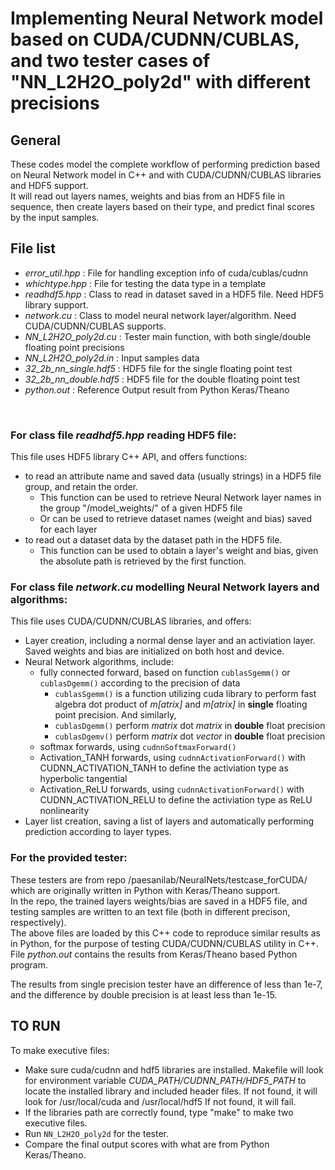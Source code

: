 # Implementing Neural Network model based on CUDA/CUDNN/CUBLAS, and two tester cases of "NN_L2H2O_poly2d" with different precisions

## General
These codes model the complete workflow of performing prediction based on Neural Network model in C++ and with CUDA/CUDNN/CUBLAS libraries and HDF5 support.  
It will read out layers names, weights and bias from an HDF5 file in sequence, then create layers based on their type, and predict final scores by the input samples.

## File list
- *error_util.hpp*                 : File for handling exception info of cuda/cublas/cudnn
- *whichtype.hpp*                  : File for testing the data type in a template
- *readhdf5.hpp*                   : Class to read in dataset saved in a HDF5 file. Need HDF5 library support.
- *network.cu*                     : Class to model neural network layer/algorithm. Need CUDA/CUDNN/CUBLAS supports.
- *NN_L2H2O_poly2d.cu*             : Tester main function, with both single/double floating point precisions
- *NN_L2H2O_poly2d.in*             : Input samples data
- *32_2b_nn_single.hdf5*           : HDF5 file for the single floating point test
- *32_2b_nn_double.hdf5*           : HDF5 file for the double floating point test
- *python.out*                     : Reference Output result from Python Keras/Theano
<br>

### For class file *readhdf5.hpp* reading HDF5 file:  
This file uses HDF5 library C++ API, and offers functions:
   - to read an attribute name and saved data (usually strings) in a HDF5 file group, and retain the order.
      - This function can be used to retrieve Neural Network layer names in the group "/model_weights/" of a given HDF5 file
      - Or can be used to retrieve dataset names (weight and bias) saved for each layer
   - to read out a dataset data by the dataset path in the HDF5 file.
      - This function can be used to obtain a layer's weight and bias, given the absolute path is retrieved by the first function. 
    
### For class file *network.cu* modelling Neural Network layers and algorithms:
This file uses CUDA/CUDNN/CUBLAS libraries, and offers:  
   - Layer creation, including a normal dense layer and an activiation layer. Saved weights and bias are initialized on both host and device.
   - Neural Network algorithms, include:
       - fully connected forward, based on function `cublasSgemm()` or `cublasDgemm()` according to the precision of data
          - `cublasSgemm()` is a function utilizing cuda library to perform fast algebra dot product of *m[atrix]* and *m[atrix]* in **single** floating point precision. And similarly, 
          - `cublasDgemm()` perform *matrix* dot *matrix* in **double** float precision
          - `cublasDgemv()` perform *matrix* dot *vector* in **double** float precision
       - softmax forwards, using `cudnnSoftmaxForward()`
       - Activation_TANH forwards, using `cudnnActivationForward()` with CUDNN_ACTIVATION_TANH to define the activiation type as hyperbolic tangential
       - Activation_ReLU forwards, using `cudnnActivationForward()` with CUDNN_ACTIVATION_RELU to define the activiation type as ReLU nonlinearity
   - Layer list creation, saving a list of layers and automatically performing prediction according to layer types. 

### For the provided tester:  
These testers are from repo /paesanilab/NeuralNets/testcase_forCUDA/ which are originally written in Python with Keras/Theano support.  
In the repo, the trained layers weights/bias are saved in a HDF5 file, and testing samples are written to an text file (both in different precison, respectively).  
The above files are loaded by this C++ code to reproduce similar results as in Python, for the purpose of testing CUDA/CUDNN/CUBLAS utility in C++.  
File *python.out* contains the results from Keras/Theano based Python program.  

The results from single precision tester have an difference of less than 1e-7, and the difference by double precision is at least less than 1e-15.
    
## TO RUN
To make executive files:
   - Make sure cuda/cudnn and hdf5 libraries are installed. Makefile will look for environment variable *CUDA_PATH/CUDNN_PATH/HDF5_PATH* to locate the installed library and included header files. If not found, it will look for /usr/local/cuda and /usr/local/hdf5 If not found, it will fail.
   - If the libraries path are correctly found, type "make" to make two executive files.
   - Run `NN_L2H2O_poly2d` for the tester.
   - Compare the final output scores with what are from Python Keras/Theano.



